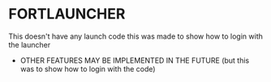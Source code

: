 # FORTLAUNCHER

This doesn't have any launch code this was made to show how to login with the launcher

- OTHER FEATURES MAY BE IMPLEMENTED IN THE FUTURE (but this was to show how to login with the code)